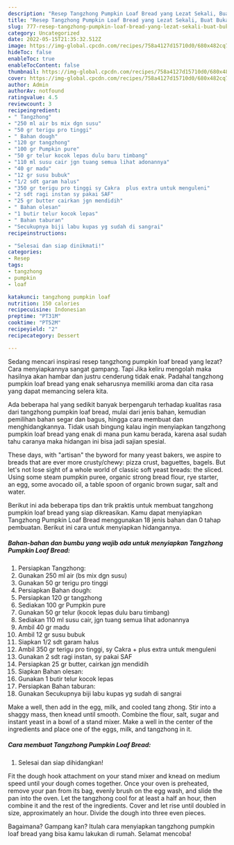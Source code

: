 ```yaml
---
description: "Resep Tangzhong Pumpkin Loaf Bread yang Lezat Sekali, Buat Buka Puasa Enak"
title: "Resep Tangzhong Pumpkin Loaf Bread yang Lezat Sekali, Buat Buka Puasa Enak"
slug: 777-resep-tangzhong-pumpkin-loaf-bread-yang-lezat-sekali-buat-buka-puasa-enak
category: Uncategorized
date: 2022-05-15T21:35:32.512Z
image: https://img-global.cpcdn.com/recipes/758a4127d15710d0/680x482cq70/tangzhong-pumpkin-loaf-bread-foto-resep-utama.jpg
hideToc: false
enableToc: true
enableTocContent: false
thumbnail: https://img-global.cpcdn.com/recipes/758a4127d15710d0/680x482cq70/tangzhong-pumpkin-loaf-bread-foto-resep-utama.jpg
cover: https://img-global.cpcdn.com/recipes/758a4127d15710d0/680x482cq70/tangzhong-pumpkin-loaf-bread-foto-resep-utama.jpg
author: Admin
authorAv: notfound
ratingvalue: 4.5
reviewcount: 3
recipeingredient:
- " Tangzhong"
- "250 ml air bs mix dgn susu"
- "50 gr terigu pro tinggi"
- " Bahan dough"
- "120 gr tangzhong"
- "100 gr Pumpkin pure"
- "50 gr telur kocok lepas dulu baru timbang"
- "110 ml susu cair jgn tuang semua lihat adonannya"
- "40 gr madu"
- "12 gr susu bubuk"
- "1/2 sdt garam halus"
- "350 gr terigu pro tinggi sy Cakra  plus extra untuk menguleni"
- "2 sdt ragi instan sy pakai SAF"
- "25 gr butter cairkan jgn mendidih"
- " Bahan olesan"
- "1 butir telur kocok lepas"
- " Bahan taburan"
- "Secukupnya biji labu kupas yg sudah di sangrai"
recipeinstructions:

- "Selesai dan siap dinikmati!"
categories:
- Resep
tags:
- tangzhong
- pumpkin
- loaf

katakunci: tangzhong pumpkin loaf 
nutrition: 150 calories
recipecuisine: Indonesian
preptime: "PT31M"
cooktime: "PT52M"
recipeyield: "2"
recipecategory: Dessert

---
```



Sedang mencari inspirasi resep tangzhong pumpkin loaf bread yang lezat? Cara menyiapkannya sangat gampang. Tapi Jika keliru mengolah maka hasilnya akan hambar dan justru cenderung tidak enak. Padahal tangzhong pumpkin loaf bread yang enak seharusnya memiliki aroma dan cita rasa yang dapat memancing selera kita.


Ada beberapa hal yang sedikit banyak berpengaruh terhadap kualitas rasa dari tangzhong pumpkin loaf bread, mulai dari jenis bahan, kemudian pemilihan bahan segar dan bagus, hingga cara membuat dan menghidangkannya. Tidak usah bingung kalau ingin menyiapkan tangzhong pumpkin loaf bread yang enak di mana pun kamu berada, karena asal sudah tahu caranya maka hidangan ini bisa jadi sajian spesial.

These days, with &#34;artisan&#34; the byword for many yeast bakers, we aspire to breads that are ever more crusty/chewy: pizza crust, baguettes, bagels. But let&#39;s not lose sight of a whole world of classic soft yeast breads: the sliced. Using some steam pumpkin puree, organic strong bread flour, rye starter, an egg, some avocado oil, a table spoon of organic brown sugar, salt and water.


Berikut ini ada beberapa tips dan trik praktis untuk membuat tangzhong pumpkin loaf bread yang siap dikreasikan. Kamu dapat menyiapkan Tangzhong Pumpkin Loaf Bread menggunakan 18 jenis bahan dan 0 tahap pembuatan. Berikut ini cara untuk menyiapkan hidangannya.

<!--inarticleads1-->

##### Bahan-bahan dan bumbu yang wajib ada untuk menyiapkan Tangzhong Pumpkin Loaf Bread:

1. Persiapkan  Tangzhong:
1. Gunakan 250 ml air (bs mix dgn susu)
1. Gunakan 50 gr terigu pro tinggi
1. Persiapkan  Bahan dough:
1. Persiapkan 120 gr tangzhong
1. Sediakan 100 gr Pumpkin pure
1. Gunakan 50 gr telur (kocok lepas dulu baru timbang)
1. Sediakan 110 ml susu cair, jgn tuang semua lihat adonannya
1. Ambil 40 gr madu
1. Ambil 12 gr susu bubuk
1. Siapkan 1/2 sdt garam halus
1. Ambil 350 gr terigu pro tinggi, sy Cakra + plus extra untuk menguleni
1. Gunakan 2 sdt ragi instan, sy pakai SAF
1. Persiapkan 25 gr butter, cairkan jgn mendidih
1. Siapkan  Bahan olesan:
1. Gunakan 1 butir telur kocok lepas
1. Persiapkan  Bahan taburan:
1. Gunakan Secukupnya biji labu kupas yg sudah di sangrai


Make a well, then add in the egg, milk, and cooled tang zhong. Stir into a shaggy mass, then knead until smooth. Combine the flour, salt, sugar and instant yeast in a bowl of a stand mixer. Make a well in the center of the ingredients and place one of the eggs, milk, and tangzhong in it. 

<!--inarticleads2-->

##### Cara membuat Tangzhong Pumpkin Loaf Bread:


1. Selesai dan siap dihidangkan!

Fit the dough hook attachment on your stand mixer and knead on medium speed until your dough comes together. Once your oven is preheated, remove your pan from its bag, evenly brush on the egg wash, and slide the pan into the oven. Let the tangzhong cool for at least a half an hour, then combine it and the rest of the ingredients. Cover and let rise until doubled in size, approximately an hour. Divide the dough into three even pieces. 

Bagaimana? Gampang kan? Itulah cara menyiapkan tangzhong pumpkin loaf bread yang bisa kamu lakukan di rumah. Selamat mencoba!
